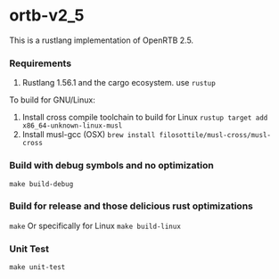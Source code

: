 # ortb-v2_5
This is a rustlang implementation of OpenRTB 2.5.

### Requirements
1) Rustlang 1.56.1 and the cargo ecosystem. use ```rustup```

To build for GNU/Linux:

1) Install cross compile toolchain to build for Linux ```rustup target add x86_64-unknown-linux-musl```
2) Install musl-gcc (OSX) ```brew install filosottile/musl-cross/musl-cross```

### Build with debug symbols and no optimization
```make build-debug```

### Build for release and those delicious rust optimizations
```make```
Or specifically for Linux
```make build-linux```
### Unit Test
```make unit-test```